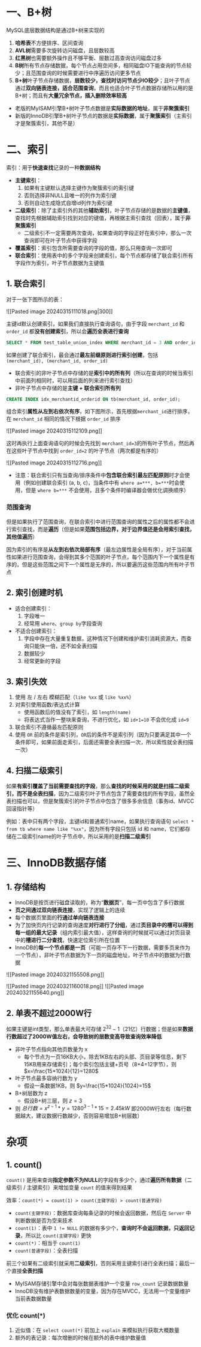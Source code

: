 # 一、B+树

MySQL底层数据结构是通过B+树来实现的

1. **哈希表**不方便排序、区间查询
2. **AVL树**需要多次旋转访问磁盘，且层数较高
3. **红黑树**也需要额外操作且不够平衡、层数过高查询访问磁盘过多
4. **B树**所有节点存储数据，每个节点占用空间多，相同磁盘IO下能查询的节点较少；且范围查询的时候需要进行中序遍历访问更多节点
5. **B+树**叶子节点存储数据，**层数较少，查找时访问节点少IO较少**；且叶子节点通过**双向链表连接，适合范围查询**，而且也适合叶子节点数据存储所以用的是B+树；而且有**大量冗余节点，插入删除效率较高**

* 老版的MyISAM引擎B+树叶子节点数据是**实际数据的地址**，属于**非聚簇索引**
* 新版的InnoDB引擎B+树叶子节点的数据是**实际数据**，属于**聚簇索引**（主索引才是聚簇索引，其他不是）

# 二、索引

索引：用于**快速查找**记录的一种**数据结构**

* **主键索引**：
	1. 如果有主键默认选择主键作为聚簇索引的索引键
	2. 否则选择非NULL且唯一的列作为索引键
	3. 否则自动生成隐式自增id列作为索引键
* **二级索引**：除了主索引外的其他**辅助索引**，叶子节点存储的是数据的**主键值**，查找时先根据辅助索引找到对应的键值，再根据主索引查找（回表），属于**非聚簇索引**
	* 二级索引不一定需要两次查询，如果查询的字段正好在索引中，那么一次查询即可在叶子节点中获得字段
* **覆盖索引**：索引包含所需要查询的字段的值，那么只用查询一次即可
* **联合索引**：使用表中的多个字段来创建索引，每个节点都存储了联合索引所有字段作为索引，叶子节点数据为主键值

## 1. 联合索引

对于一张下图所示的表：

![[Pasted image 20240315111018.png|300]]

主键id默认创建索引，如果我们直接执行查询语句，由于字段 `merchant_id` 和 `order_id` 都**没有创建索引**，所以会**遍历全表进行查询**

```sql
SELECT * FROM test_table_union_index WHERE merchant_id = 3 AND order_id = 2;
```

如果创建了联合索引，最会通过**最左前缀原则进行索引创建**，包括 `(merchant_id), (merchant_id, order_id)`

* 联合索引的非叶子节点中存储的是**索引中的所有列**（所以在查询的时候当索引中前面列相同时，可以用后面的列来进行索引查找）
* 非叶子节点中存储的是**主键 + 联合索引所有列**

```sql
CREATE INDEX idx_merchantid_orderid ON tb(merchant_id, order_id);
```

组合索引**属性从左到右依次有序**，如下图所示，首先根据`merchant_id`进行排序，在 `merchant_id` 相同的情况下根据 `order_id` 排序

![[Pasted image 20240315112109.png]]

这时再执行上面查询语句的时候会先找到 `merchant_id=3`的所有叶子节点，然后再在这些叶子节点中找到 `order_id=2` 的叶子节点（两次都是有序的）

![[Pasted image 20240315112716.png]]

* 注意：联合索引只有当查询/排序条件中**包含联合索引最左匹配原则**时才会使用（例如创建联合索引 (a, b, c)，当条件中有 `where a=***, b=***`时会使用，但是 `where b=***` 不会使用，且多个条件时编译器会做优化调换顺序）

### 范围查询

但是如果执行了范围查询，在联合索引中进行范围查询的属性之后的属性都不会进行索引查找，而是**遍历**（但是如果**范围包括边界，对于边界值还是会用索引查找，其他值遍历**）

因为索引的有序是**从左到右依次局部有序**（最左边属性是全局有序），对于当前属性如果进行范围查询，会得到其多个范围的叶子节点，每个范围内下一个属性是有序的，但是这些范围之间下一个属性是无序的，所以要遍历这些范围内所有叶子节点

## 2. 索引创建时机

* 适合创建索引：
	1. 字段唯一
	2. 经常用 `where`、`group by`字段查询
* 不适合创建索引：
	1. 字段中存在大量重复数据，这种情况下创建和维护索引消耗资源大，而查询只能快一倍，还不如全表扫描
	2. 数据较少
	3. 经常更新的字段

## 3. 索引失效

1. 使用 左 / 左右 模糊匹配（`like %xx` 或 `like %xx%`）
2. 对索引使用函数/表达式计算
	* 使用函数后的值没有了索引，如 `length(name)`
	* 将表达式当作一整块来查询，不进行优化，如 `id+1=10` 不会优化成 `id=9`
3. 联合索引不遵循最左匹配原则
4. 使用 `OR` 前的条件是索引列，`OR`后的条件不是索引列（因为只要满足其中一个条件即可，如果前面走索引，后面还需要全表扫描一次，所以索性就全表扫描一次）

## 4. 扫描二级索引

如果**有索引覆盖了当前需要查找的字段**，那么**查找的时候采用的就是扫描二级索引，而不是全表扫描**，因为二级索引叶子节点包含了需要查找的所有字段，虽然全表扫描也可以，但是聚簇索引的叶子节点中包含了很多多余信息（事务id、MVCC回滚指针等）

例如：表中只有两个字段，主键id和普通索引name，如果执行查询语句 `select * from tb where name like "%xx"`，因为所有字段只包括 id 和 name，它们都存储在二级索引name的叶子节点中，所以采用的是**扫描二级索引**

# 三、InnoDB数据存储

## 1. 存储结构

* InnoDB是按页进行磁盘读取的，称为“**数据页**”，每一页中包含了多行数据
* **页之间通过双向链表连接**，实现了逻辑上的连续
* 每个数据页里面的**行通过单向链表连接**
* 为了加快页内行记录的查询速度**对行进行了分组**，通过**页目录中的槽可以得到每一组的最大记录**（组内索引最大值），这样查询的时候就可以通过对页目录中的**槽进行二分查找**，快速定位索引所在位置
* InnoDB的**每一个节点都是一页**（可能一页存不下一行数据，需要多页来作为一个节点），非叶子节点数据为下一页的磁盘地址，叶子节点中的数据为行数据

![[Pasted image 20240321155508.png]]

![[Pasted image 20240321160018.png]]
![[Pasted image 20240321155640.png]]

## 2. 单表不超过2000W行

如果主键是int类型，那么单表最大可存储 $2^{32}-1$（21亿）行数据；但是如果**数据行数超过了2000W值左右，会导致树的层数变高导致查询效率降低**

* 非叶子节点指向其他页数量为 x
	* 每个节点为一页16KB大小，除去1KB左右的头部、页目录等信息，剩下15KB用来存储索引；每个索引包括主键+页号（8+4=12字节），则 $x=\frac{15*1024}{12}=1280$ 
* 叶子节点最多容纳行数为 y
	* 假设一条数据1KB，则 $y=\frac{15*1024}{1024}=15$ 
* B+树层数为 z
	* 假设B+树三层，则 $z=3$
* 则 $总行数 = x^{z-1}*y = 1280^{3-1}*15 = 2.45kW$ 即2000W行左右（每行数据越大，建议数据行数越少，否则容易增加B+树层数）

# 杂项

## 1. count()

`count()` 是用来查询**指定参数不为NULL**的字段有多少个，通过**遍历所有数据**（二级索引 / 主键索引）来增加变量 `count` 的值来得到结果

效率：`count(*) = count(1) > count(主键字段) > count(普通字段)`

* `count(主键字段)`：数据库查询每条记录的时候会返回数据，然后在 `Server` 中判断数据是否为空来技术
* `count(1)`：表中 `1 != NULL` 的数据有多少个，**查询时不会返回数据，只返回记录**，所以比 `count(主键字段)` 更快
* `count(*)`：相当于 `count(1)`
* `count(普通字段)`：全表扫描

前三个如果有二级索引就采用**二级索引**，否则采用主键索引进行全表扫描；最后一个直接**全表扫描**

* MyISAM存储引擎中会对每张数据表维护一个变量 `row_count` 记录数据数量
* InnoDB没有维护表数据数量的变量，因为存在MVCC，无法用一个变量维护当前表数据数量

### 优化 count(\*)

1. 近似值：在 `select count(*)` 前加上 `explain` 来模拟执行获取大概数量
2. 额外的表记录：每次增删的时候在额外的表中维护数量值

